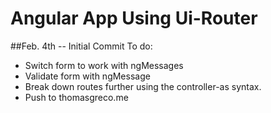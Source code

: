 Angular App Using Ui-Router
======================================================
##Feb. 4th -- Initial Commit
To do:
* Switch form to work with ngMessages
* Validate form with ngMessage
* Break down routes further using the controller-as syntax.
* Push to thomasgreco.me


